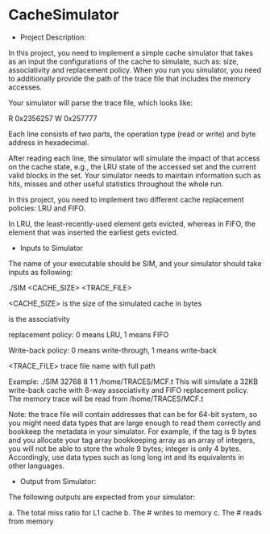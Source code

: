 # CacheSimulator

- Project Description:

In this project, you need to implement a simple cache simulator that takes as an input the
configurations of the cache to simulate, such as: size, associativity and replacement policy.
When you run you simulator, you need to additionally provide the path of the trace file that
includes the memory accesses.

Your simulator will parse the trace file, which looks like:

R 0x2356257
W 0x257777

Each line consists of two parts, the operation type (read or write) and byte address in hexadecimal.

After reading each line, the simulator will simulate the impact of that access on the cache state, e.g., the LRU state of the accessed set and the current valid blocks in the set. Your simulator needs to maintain information such as hits, misses and other useful statistics throughout the whole run.

In this project, you need to implement two different cache replacement policies: LRU and FIFO.

In LRU, the least-recently-used element gets evicted, whereas in FIFO, the element that was inserted the earliest gets evicted.


- Inputs to Simulator

The name of your executable should be SIM, and your simulator should take inputs as following:

  ./SIM <CACHE_SIZE> <ASSOC> <REPLACEMENT> <WB> <TRACE_FILE>
  
  <CACHE_SIZE> is the size of the simulated cache in bytes
    
  <ASSOC> is the associativity
    
  <REPLACEMENT> replacement policy: 0 means LRU, 1 means FIFO
   
  <WB> Write-back policy: 0 means write-through, 1 means write-back
   
  <TRACE_FILE> trace file name with full path
    
Example:
  ./SIM 32768 8 1 1 /home/TRACES/MCF.t
  This will simulate a 32KB write-back cache with 8-way associativity and FIFO replacement
  policy. The memory trace will be read from /home/TRACES/MCF.t

Note: the trace file will contain addresses that can be for 64-bit system, so you might need data types that are large enough to read them correctly and bookkeep the metadata in your simulator.
For example, if the tag is 9 bytes and you allocate your tag array bookkeeping array as an array of integers, you will not be able to store the whole 9 bytes; integer is only 4 bytes. Accordingly, use data types such as long long int and its equivalents in other languages.

- Output from Simulator:

The following outputs are expected from your simulator:

  a. The total miss ratio for L1 cache
  b. The # writes to memory
  c. The # reads from memory
